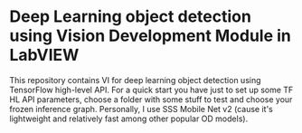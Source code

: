 # Deep Learning object detection using Vision Development Module in LabVIEW
This repository contains VI for deep learning object detection using TensorFlow high-level API.
For a quick start you have just to set up some TF HL API parameters, choose a folder with some stuff to test and choose your frozen inference graph. Personally, I use SSS Mobile Net v2 (cause it's lightweight and relatively fast among other popular OD models).
